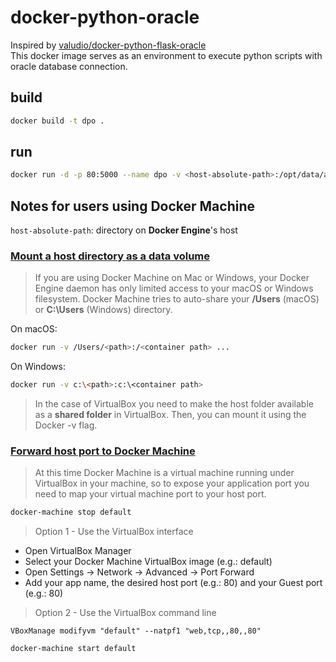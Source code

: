 # docker-python-oracle
Inspired by [valudio/docker-python-flask-oracle](https://github.com/valudio/docker-python-flask-oracle)  
This docker image serves as an environment to execute python scripts with oracle database connection.

## build
```bash
docker build -t dpo .
```

## run
```bash
docker run -d -p 80:5000 --name dpo -v <host-absolute-path>:/opt/data/api dpo
```
## Notes for users using **Docker Machine**
`host-absolute-path`: directory on **Docker Engine**'s host

### [Mount a host directory as a data volume](https://docs.docker.com/engine/tutorials/dockervolumes/#mount-a-host-directory-as-a-data-volume)
>If you are using Docker Machine on Mac or Windows, your Docker Engine daemon has only limited access to your macOS or Windows filesystem. Docker Machine tries to auto-share your **/Users** (macOS) or **C:\Users** (Windows) directory.

On macOS:
```bash
docker run -v /Users/<path>:/<container path> ...
```
On Windows:
```bash
docker run -v c:\<path>:c:\<container path>
```
>In the case of VirtualBox you need to make the host folder available as a **shared folder** in VirtualBox. Then, you can mount it using the Docker -v flag.

### [Forward host port to Docker Machine](https://stackoverflow.com/questions/36286305/how-do-i-forward-a-docker-machine-port-to-my-host-port-on-osx)
>At this time Docker Machine is a virtual machine running under VirtualBox in your machine, so to expose your application port you need to map your virtual machine port to your host port.

```bash
docker-machine stop default
```

>Option 1 - Use the VirtualBox interface
- Open VirtualBox Manager
- Select your Docker Machine VirtualBox image (e.g.: default)
- Open Settings -> Network -> Advanced -> Port Forward
- Add your app name, the desired host port (e.g.: 80) and your Guest port (e.g.: 80)

>Option 2 - Use the VirtualBox command line
```
VBoxManage modifyvm "default" --natpf1 "web,tcp,,80,,80"
```

```bash
docker-machine start default
```